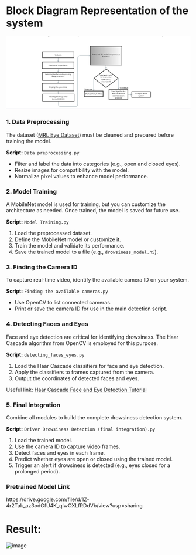 <h1>Block Diagram  Representation of the system</h1>

![image](https://github.com/s0ur4v26/3-1-Driver-Drowsiness-Detection-Using-Computer-Vision-/blob/main/Screenshot%202025-01-13%20231554.png?raw=true)






<h3>1. Data Preprocessing</h3>
<p>The dataset (<a href="https://www.kaggle.com/datasets/imadeddinedjerarda/mrl-eye-dataset">MRL Eye Dataset</a>) must be cleaned and prepared before training the model.</p>
<p><strong>Script:</strong> <code>Data preprocessing.py</code></p>
<ul>
    <li>Filter and label the data into categories (e.g., open and closed eyes).</li>
    <li>Resize images for compatibility with the model.</li>
    <li>Normalize pixel values to enhance model performance.</li>
</ul>

<h3>2. Model Training</h3>
<p>A MobileNet model is used for training, but you can customize the architecture as needed. Once trained, the model is saved for future use.</p>
<p><strong>Script:</strong> <code>Model Training.py</code></p>
<ol>
    <li>Load the preprocessed dataset.</li>
    <li>Define the MobileNet model or customize it.</li>
    <li>Train the model and validate its performance.</li>
    <li>Save the trained model to a file (e.g., <code>drowsiness_model.h5</code>).</li>
</ol>

<h3>3. Finding the Camera ID</h3>
<p>To capture real-time video, identify the available camera ID on your system.</p>
<p><strong>Script:</strong> <code>Finding the available cameras.py</code></p>
<ul>
    <li>Use OpenCV to list connected cameras.</li>
    <li>Print or save the camera ID for use in the main detection script.</li>
</ul>

<h3>4. Detecting Faces and Eyes</h3>
<p>Face and eye detection are critical for identifying drowsiness. The Haar Cascade algorithm from OpenCV is employed for this purpose.</p>
<p><strong>Script:</strong> <code>detecting_faces_eyes.py</code></p>
<ol>
    <li>Load the Haar Cascade classifiers for face and eye detection.</li>
    <li>Apply the classifiers to frames captured from the camera.</li>
    <li>Output the coordinates of detected faces and eyes.</li>
</ol>
<p>Useful link: <a href="https://pythonprogramming.net/haar-cascade-face-eye-detection-python-opencv-tutorial/">Haar Cascade Face and Eye Detection Tutorial</a></p>

<h3>5. Final Integration</h3>
<p>Combine all modules to build the complete drowsiness detection system.</p>
<p><strong>Script:</strong> <code>Driver Drowsiness Detection (final integration).py</code></p>
<ol>
    <li>Load the trained model.</li>
    <li>Use the camera ID to capture video frames.</li>
    <li>Detect faces and eyes in each frame.</li>
    <li>Predict whether eyes are open or closed using the trained model.</li>
    <li>Trigger an alert if drowsiness is detected (e.g., eyes closed for a prolonged period).</li>
</ol>

<h3>Pretrained Model  Link </h3>
<p> https://drive.google.com/file/d/1Z-4r2Tak_az3odGfU4K_qIwOXLfRDdVb/view?usp=sharing</p>


<h1>Result:</h1>

![image](https://github.com/user-attachments/assets/cde6d5ec-fbbc-4407-ab05-7a01979826f4)


